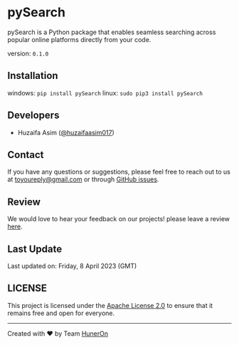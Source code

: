 # pySearch
pySearch is a Python package that enables seamless searching across popular online platforms directly from your code.

version: `0.1.0`

## Installation
windows: `pip install pySearch`
linux: `sudo pip3 install pySearch`

## Developers
- Huzaifa Asim ([@huzaifaasim017](https://github.com/huzaifaasim017))

## Contact
If you have any questions or suggestions, please feel free to reach out to us at toyoureply@gmail.com or through [GitHub issues](https://github.com/huneron/pySearch/issues).

## Review
We would love to hear your feedback on our projects! please leave a review [here](https://huneron.site/contact).

## Last Update
Last updated on: Friday, 8 April 2023 (GMT)

## LICENSE
This project is licensed under the [Apache License 2.0](https://github.com/huneron/pySearch/blob/main/LICENSE) to ensure that it remains free and open for everyone.

---

Created with :heart: by Team [HunerOn](https://huneroncodes.blogspot.com/)